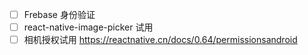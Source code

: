 
- [ ] Frebase 身份验证
- [ ] react-native-image-picker 试用
- [ ] 相机授权试用  https://reactnative.cn/docs/0.64/permissionsandroid    
